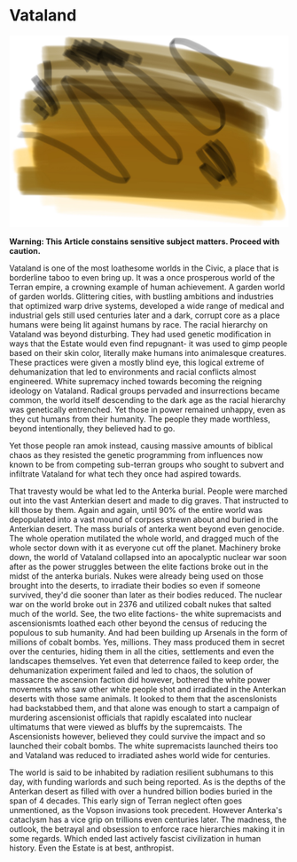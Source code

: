 # Vataland

![No Just No](/Stellar_Abyss_Setting_Bible/Photo_Directory/Vataland.JPG "No Just No")

**Warning: This Article constains sensitive subject matters.  Proceed with caution.**

Vataland is one of the most loathesome worlds in the Civic, a place that is borderline taboo to even bring up.  It was a once prosperous world of the Terran empire, a crowning example of human achievement.  A garden world of garden worlds.  Glittering cities, with bustling ambitions and industries that optimized warp drive systems, developed a wide range of medical and industrial gels still used centuries later and a dark, corrupt core as a place humans were being lit against humans by race.  The racial hierarchy on Vataland was beyond disturbing.  They had used genetic modification in ways that the Estate would even find repugnant- it was used to gimp people based on their skin color, literally make humans into animalesque creatures.  These practices were given a mostly blind eye, this logical extreme of dehumanization that led to environments and racial conflicts almost engineered.  White supremacy inched towards becoming the reigning ideology on Vataland.  Radical groups pervaded and insurrections became common, the world itself descending to the dark age as the racial hierarchy was genetically entrenched.  Yet those in power remained unhappy, even as they cut humans from their humanity.  The people they made worthless, beyond intentionally, they believed had to go.

Yet those people ran amok instead, causing massive amounts of biblical chaos as they resisted the genetic programming from influences now known to be from competing sub-terran groups who sought to subvert and infiltrate Vataland for what tech they once had aspired towards.  

That travesty would be what led to the Anterka burial.  People were marched out into the vast Anterkian desert and made to dig graves.  That instructed to kill those by them.  Again and again, until 90% of the entire world was depopulated into a vast mound of corpses strewn about and buried in the Anterkian desert.  The mass burials of anterka went beyond even genocide.  The whole operation mutilated the whole world, and dragged much of the whole sector down with it as everyone cut off the planet.  Machinery broke down, the world of Vataland collapsed into an apocalyptic nuclear war soon after as the power struggles between the elite factions broke out in the midst of the anterka burials.  Nukes were already being used on those brought into the deserts, to irradiate their bodies so even if someone survived, they'd die sooner than later as their bodies reduced.  The nuclear war on the world broke out in 2376 and utilized cobalt nukes that salted much of the world.  See, the two elite factions- the white supremacists and ascensionismts loathed each other beyond the census of reducing the populous to sub humanity.  And had been building up Arsenals in the form of millions of cobalt bombs.  Yes, millions.  They mass produced them in secret over the centuries, hiding them in all the cities, settlements and even the landscapes themselves.  Yet even that deterrence failed to keep order, the dehumanization experiment failed and led to chaos, the solution of massacre the ascension faction did however, bothered the white power movements who saw other white people shot and irradiated in the Anterkan deserts with those same animals.  It looked to them that the ascenslonists had backstabbed them, and that alone was enough to start a campaign of murdering ascensionist officials that rapidly escalated into nuclear ultimatums that were viewed as bluffs by the supremcaists.  The Ascensionists however, believed they could survive the impact and so launched their cobalt bombs.  The white supremacists launched theirs too and Vataland was reduced to irradiated ashes world wide for centuries.   

The world is said to be inhabited by radiation resilient subhumans to this day, with funding warlords and such being reported.  As is the depths of the Anterkan desert as filled with over a hundred billion bodies buried in the span of 4 decades.  This early sign of Terran neglect often goes unmentioned, as the Vopson invasions took precedent.  However Anterka's cataclysm has a vice grip on trillions even centuries later.  The madness, the outlook, the betrayal and obsession to enforce race hierarchies making it in some regards. Which ended last actively fascist civilization in human history.   Even the Estate is at best, anthropist.
